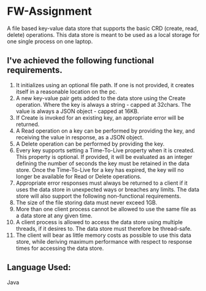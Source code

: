 # FW-Assignment
A file based key-value data store that supports the basic CRD (create, read, delete) operations. This data store  is meant to be used as a local storage for one single process on one laptop.

## I've achieved the following functional requirements.

1. It initializes using an optional file path. If one is not provided, it
creates itself in a reasonable location on the pc.
2. A new key-value pair gets added to the data store using the Create operation. Where the key
is always a string - capped at 32chars. The value is always a JSON object - capped at
16KB.
3. If Create is invoked for an existing key, an appropriate error will be returned.
4. A Read operation on a key can be performed by providing the key, and receiving the
value in response, as a JSON object.
5. A Delete operation can be performed by providing the key.
6. Every key supports setting a Time-To-Live property when it is created. This property is
optional. If provided, it will be evaluated as an integer defining the number of seconds
the key must be retained in the data store. Once the Time-To-Live for a key has expired,
the key will no longer be available for Read or Delete operations.
7. Appropriate error responses must always be returned to a client if it uses the data store in
unexpected ways or breaches
any
limits.
The data store will also support the following non-functional requirements.
1. The size of the file storing data must never exceed 1GB.
2. More than one client process cannot be allowed to use the same file as a data store at any
given time.
3. A client process is allowed to access the data store using multiple threads, if it desires to.
The data store must therefore be thread-safe.
4. The client will bear as little memory costs as possible to use this data store, while
deriving maximum performance with respect to response times for accessing the data
store.

## Language Used:
Java
